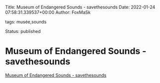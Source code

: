 Title: Museum of Endangered Sounds - savethesounds
Date: 2022-01-24 07:58:31.339537+00:00
Author: FoxMaSk 

tags: musée,sounds

Status: published





# Museum of Endangered Sounds - savethesounds

[Museum of Endangered Sounds - savethesounds](http://savethesounds.info/)


